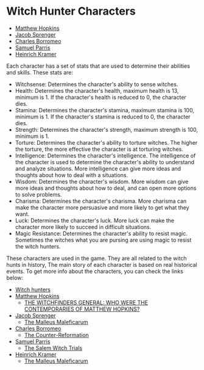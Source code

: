 # Witch Hunter Characters

- [Matthew Hopkins](MatthewHopkins.js)
- [Jacob Sprenger](JacobSprenger.js)
- [Charles Borromeo](CharlesBorromeo.js)
- [Samuel Parris](SamuelParris.js)
- [Heinrich Kramer](HeinrichKramer.js)

Each character has a set of stats that are used to determine their abilities and skills. These stats are:
- Witchsense: Determines the character's ability to sense witches.
- Health: Determines the character's health, maximum health is 13, minimum is 1. If the character's health is reduced to 0, the character dies.
- Stamina: Determines the character's stamina, maximum stamina is 100, minimum is 1. If the character's stamina is reduced to 0, the character dies.
- Strength: Determines the character's strength, maximum strength is 100, minimum is 1.
- Torture: Determines the character's ability to torture witches. The higher the torture, the more effective the character is at torturing witches.
- Intelligence: Determines the character's intelligence. The intelligence of the character is used to determine the character's ability to understand and analyze situations. More intelligence can give more ideas and thoughts about how to deal with a situations.
- Wisdom: Determines the character's wisdom. More wisdom can give more ideas and thoughts about how to deal, and can open more options to solve problems.
- Charisma: Determines the character's charisma. More charisma can make the character more persuasive and more likely to get what they want.
- Luck: Determines the character's luck. More luck can make the character more likely to succeed in difficult situations.
- Magic Resistance: Determines the character's ability to resist magic. Sometimes the witches what you are pursing are using magic to resist the witch hunters.


These characters are used in the game. They are all related to the witch hunts in history, The main story of each character is based on real historical events. To get more info about the characters, you can check the links below:
- [Witch hunters](https://en.wikipedia.org/wiki/Category:Witch_hunters)
- [Matthew Hopkins](https://en.wikipedia.org/wiki/Matthew_Hopkins)
  - [THE WITCHFINDERS GENERAL: WHO WERE THE CONTEMPORARIES OF MATTHEW HOPKINS?](https://earlofmanchesters.co.uk/the-witchfinders-general-who-were-the-contemporaries-of-matthew-hopkins/#:~:text=With%20Hallowe%27en%20bearing%20down,was%20by%20no%20means%20alone.)
- [Jacob Sprenger](https://en.wikipedia.org/wiki/Jacob_Sprenger)
  - [The Malleus Maleficarum](https://en.wikipedia.org/wiki/Malleus_Maleficarum)
- [Charles Borromeo](https://en.wikipedia.org/wiki/Charles_Borromeo)
  - [The Counter-Reformation](https://en.wikipedia.org/wiki/Counter-Reformation)
- [Samuel Parris](https://en.wikipedia.org/wiki/Samuel_Parris)
  - [The Salem Witch Trials](https://en.wikipedia.org/wiki/Salem_witch_trials)
- [Heinrich Kramer](https://en.wikipedia.org/wiki/Heinrich_Kramer)
  - [The Malleus Maleficarum](https://en.wikipedia.org/wiki/Malleus_Maleficarum)
